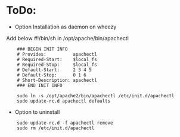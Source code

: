 # ToDo:

- Option Installation as daemon on wheezy

Add below #!/bin/sh in /opt/apache/bin/apachectl

```
	### BEGIN INIT INFO
	# Provides:          apachectl
	# Required-Start:    $local_fs
	# Required-Stop:     $local_fs
	# Default-Start:     2 3 4 5
	# Default-Stop:      0 1 6
	# Short-Description: apachectl
	### END INIT INFO
```

```
	sudo ln -s /opt/apache2/bin/apachectl /etc/init.d/apachectl
	sudo update-rc.d apachectl defaults
```

- Option to uninstall

```
	sudo update-rc.d -f apachectl remove
	sudo rm /etc/init.d/apachectl
```
